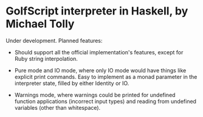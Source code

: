 GolfScript interpreter in Haskell, by Michael Tolly
===================================================

Under development. Planned features:

* Should support all the official implementation's features, except for Ruby
  string interpolation.

* Pure mode and IO mode, where only IO mode would have things like explicit
  print commands. Easy to implement as a monad parameter in the interpreter
  state, filled by either Identity or IO.

* Warnings mode, where warnings could be printed for undefined function
  applications (incorrect input types) and reading from undefined variables
  (other than whitespace).
